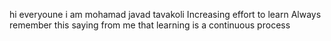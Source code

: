 hi everyoune i am mohamad javad tavakoli 
Increasing effort to learn
Always remember this saying from me that learning is a continuous process
